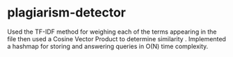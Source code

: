 # plagiarism-detector
Used the TF-IDF method for weighing each of the terms appearing in the file then used a Cosine
Vector Product to determine similarity .
Implemented a hashmap for storing and answering queries in O(N) time complexity.
